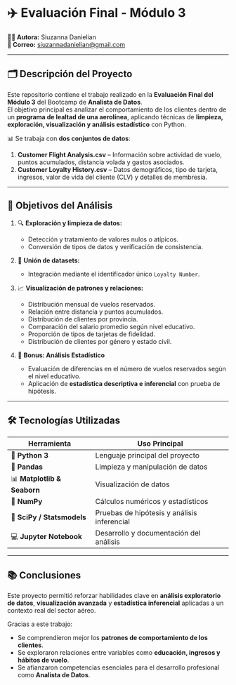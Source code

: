 # ✈️ Evaluación Final - Módulo 3  
**👩🏻 Autora:** Siuzanna Danielian  
**📧 Correo:** siuzannadanielian@gmail.com  

---

## 🗂️ Descripción del Proyecto  

Este repositorio contiene el trabajo realizado en la **Evaluación Final del Módulo 3** del Bootcamp de **Analista de Datos**.  
El objetivo principal es analizar el comportamiento de los clientes dentro de un **programa de lealtad de una aerolínea**, aplicando técnicas de **limpieza, exploración, visualización y análisis estadístico** con Python.  

📊 Se trabaja con **dos conjuntos de datos**:  

1. **Customer Flight Analysis.csv** – Información sobre actividad de vuelo, puntos acumulados, distancia volada y gastos asociados.  
2. **Customer Loyalty History.csv** – Datos demográficos, tipo de tarjeta, ingresos, valor de vida del cliente (CLV) y detalles de membresía.  

---

## 🎯 Objetivos del Análisis  

1. 🔍 **Exploración y limpieza de datos:**  
   - Detección y tratamiento de valores nulos o atípicos.  
   - Conversión de tipos de datos y verificación de consistencia.  

2. 🔗 **Unión de datasets:**  
   - Integración mediante el identificador único `Loyalty Number`.  

3. 📈 **Visualización de patrones y relaciones:**  
   - Distribución mensual de vuelos reservados.  
   - Relación entre distancia y puntos acumulados.  
   - Distribución de clientes por provincia.  
   - Comparación del salario promedio según nivel educativo.  
   - Proporción de tipos de tarjetas de fidelidad.  
   - Distribución de clientes por género y estado civil.  

4. 🧮 **Bonus: Análisis Estadístico**  
   - Evaluación de diferencias en el número de vuelos reservados según el nivel educativo.  
   - Aplicación de **estadística descriptiva e inferencial** con prueba de hipótesis.  

---

## 🛠️ Tecnologías Utilizadas  

| Herramienta | Uso Principal |
|--------------|---------------|
| 🐍 **Python 3** | Lenguaje principal del proyecto |
| 🧩 **Pandas** | Limpieza y manipulación de datos |
| 📊 **Matplotlib & Seaborn** | Visualización de datos |
| 🔢 **NumPy** | Cálculos numéricos y estadísticos |
| 🧠 **SciPy / Statsmodels** | Pruebas de hipótesis y análisis inferencial |
| 💻 **Jupyter Notebook** | Desarrollo y documentación del análisis |

---

## 📚 Conclusiones  

Este proyecto permitió reforzar habilidades clave en **análisis exploratorio de datos**, **visualización avanzada** y **estadística inferencial** aplicadas a un contexto real del sector aéreo.  

Gracias a este trabajo:  
- Se comprendieron mejor los **patrones de comportamiento de los clientes**.  
- Se exploraron relaciones entre variables como **educación, ingresos y hábitos de vuelo**.  
- Se afianzaron competencias esenciales para el desarrollo profesional como **Analista de Datos**.  


